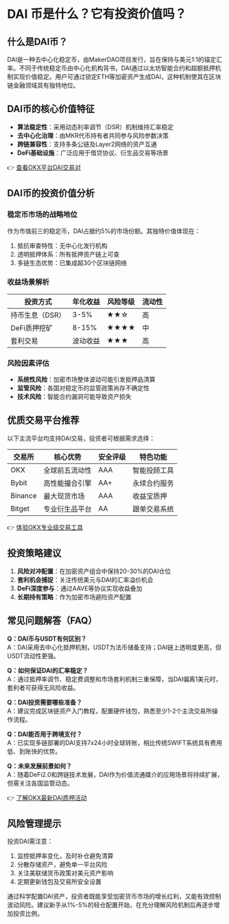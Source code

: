 # DAI 币是什么？它有投资价值吗？

## 什么是DAI币？
DAI是一种去中心化稳定币，由MakerDAO项目发行，旨在保持与美元1:1的锚定汇率。不同于传统稳定币由中心化机构背书，DAI通过以太坊智能合约和超额抵押机制实现价值稳定。用户可通过锁定ETH等加密资产生成DAI，这种机制使其在区块链金融领域具有独特地位。

## DAI币的核心价值特征
- **算法稳定性**：采用动态利率调节（DSR）机制维持汇率稳定
- **去中心化治理**：由MKR代币持有者共同参与风险参数决策
- **跨链兼容性**：支持多条公链及Layer2网络的资产互通
- **DeFi基础设施**：广泛应用于借贷协议、衍生品交易等场景

👉 [查看OKX平台DAI交易对](https://bit.ly/okx_welcome)

## DAI币的投资价值分析

### 稳定币市场的战略地位
作为市值前三的稳定币，DAI占据约5%的市场份额。其独特价值体现在：
1. 抵抗审查特性：无中心化发行机构
2. 透明抵押体系：所有抵押资产链上可查
3. 多链生态优势：已集成超30个区块链网络

### 收益场景解析
| 投资方式 | 年化收益 | 风险等级 | 流动性 |
|---------|---------|---------|--------|
| 持币生息（DSR） | 3-5% | ★★☆ | 高 |
| DeFi质押挖矿 | 8-15% | ★★★★ | 中 |
| 套利交易 | 波动收益 | ★★★ | 高 |

### 风险因素评估
- **系统性风险**：加密市场整体波动可能引发抵押品清算
- **监管风险**：各国对稳定币的监管政策尚存不确定性
- **技术风险**：智能合约漏洞可能导致资产损失

## 优质交易平台推荐
以下主流平台均支持DAI交易，投资者可根据需求选择：

| 交易所 | 核心优势 | 安全评级 | 特色功能 |
|--------|---------|---------|---------|
| OKX | 全球前五流动性 | AAA | 智能投顾工具 |
| Bybit | 高性能撮合引擎 | AA+ | 永续合约服务 |
| Binance | 最大现货市场 | AAA | 收益宝质押 |
| Bitget | 专业衍生品平台 | AA | 跟单交易系统 |

👉 [体验OKX专业级交易工具](https://bit.ly/okx_welcome)

## 投资策略建议
1. **风险对冲配置**：在加密资产组合中保持20-30%的DAI仓位
2. **套利机会捕捉**：关注传统美元与DAI的汇率溢价机会
3. **DeFi深度参与**：通过AAVE等协议实现收益叠加
4. **长期持有策略**：作为加密市场避险资产配置

## 常见问题解答（FAQ）

**Q：DAI币与USDT有何区别？**  
A：DAI采用去中心化抵押机制，USDT为法币储备支持；DAI链上透明度更高，但USDT流动性更强。

**Q：如何保证DAI的汇率稳定？**  
A：通过抵押率调节、稳定费调整和市场套利机制三重保障，当DAI偏离1美元时，套利者可获得无风险收益。

**Q：DAI投资需要哪些准备？**  
A：建议完成区块链资产入门教程，配置硬件钱包，熟悉至少1-2个主流交易所操作流程。

**Q：DAI能否用于跨境支付？**  
A：已实现多链部署的DAI支持7x24小时全球转账，相比传统SWIFT系统具有费用低、到账快的优势。

**Q：未来发展前景如何？**  
A：随着DeFi2.0和跨链技术发展，DAI作为价值流通媒介的应用场景将持续扩展，但需关注各国监管动态。

👉 [了解OKX最新DAI质押活动](https://bit.ly/okx_welcome)

## 风险管理提示
投资DAI需注意：
1. 监控抵押率变化，及时补仓避免清算
2. 分散存储资产，避免单一平台风险
3. 关注美联储货币政策对美元资产影响
4. 定期更新钱包及交易所安全设置

通过科学配置DAI资产，投资者既能享受加密货币市场的增长红利，又能有效控制波动风险。建议新手从1%-5%的轻仓配置开始，在充分理解风险机制后再逐步增加投资比例。